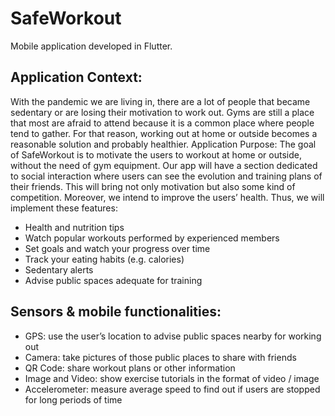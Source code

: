 # SafeWorkout
Mobile application developed in Flutter.

## Application Context:
With the pandemic we are living in, there are a lot of people that became sedentary or are losing their motivation to work out.  Gyms are still a place that most are afraid to attend because it is a common place where people tend to gather. For that reason, working out at home or outside becomes a reasonable solution and probably healthier. 
Application Purpose:
The goal of SafeWorkout is to motivate the users to workout at home or outside, without the need of gym equipment. Our app will have a section dedicated to social interaction where users can see the evolution and training plans of their friends. This will bring not only motivation but also some kind of competition. Moreover, we intend to improve the users’ health. Thus, we will implement these features: 

- Health and nutrition tips 
- Watch popular workouts performed by experienced members 
- Set goals and watch your progress over time
- Track your eating habits (e.g. calories) 	
- Sedentary alerts 
- Advise public spaces adequate for training 

## Sensors & mobile functionalities:
- GPS: use the user’s location to advise public spaces nearby for working out 
- Camera: take pictures of those public places to share with friends  
- QR Code: share workout plans or other information 
- Image and Video: show exercise tutorials in the format of video / image 
- Accelerometer: measure average speed to find out if users are stopped for long periods of time 
